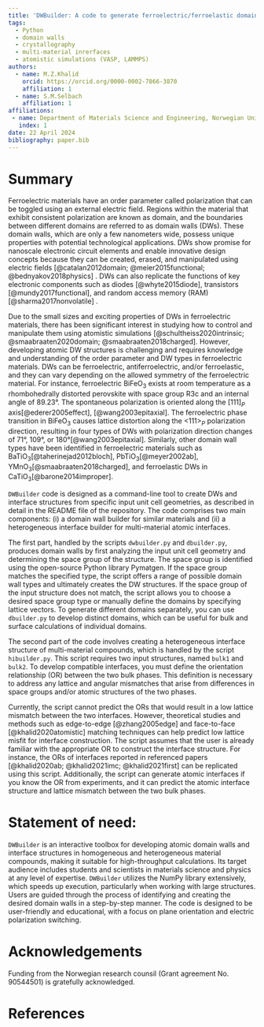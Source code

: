 ```yaml
---
title: 'DWBuilder: A code to generate ferroelectric/ferroelastic domain walls and multi-material atomic interface structures'
tags:
  - Python
  - domain walls
  - crystallography
  - multi-material inrerfaces
  - atomistic simulations (VASP, LAMMPS)
authors:
  - name: M.Z.Khalid
    orcid: https://orcid.org/0000-0002-7866-3870
    affiliation: 1
  - name: S.M.Selbach
    affiliation: 1
affiliations:
 - name: Department of Materials Science and Engineering, Norwegian University of Science and Technology, Trondheim, Norway
   index: 1
date: 22 April 2024
bibliography: paper.bib
---
```


# Summary

Ferroelectric materials have an order parameter called polarization that can be toggled using an external electric field. Regions within the material that exhibit consistent polarization are known as domain, and the boundaries between different domains are referred to as domain walls (DWs).  These domain walls, which are only a few nanometers wide, possess unique properties with potential technological applications. DWs show promise for nanoscale electronic circuit elements and enable innovative design concepts because they can be created, erased, and manipulated using electric fields [@catalan2012domain; @meier2015functional; @bednyakov2018physics] . DWs can also replicate the functions of key electronic components such as diodes [@whyte2015diode], transistors [@mundy2017functional], and random access memory (RAM) [@sharma2017nonvolatile] .

Due to the small sizes and exciting properties of DWs in ferroelectric materials, there has been significant interest in studying how to control and manipulate them using atomistic simulations [@schultheiss2020intrinsic; @smaabraaten2020domain; @smaabraaten2018charged]. However, developing atomic DW structures is challenging and requires knowledge and understanding of the order parameter and DW types in ferroelectric materials. DWs can be ferroelectric, antiferroelectric, and/or ferroelastic, and they can vary depending on the allowed symmetry of the ferroelectric material. For instance, ferroelectric BiFeO$_3$ exists at room temperature as a rhombohedrally distorted perovskite with space group R3c and an internal angle of 89.23°. The spontaneous polarization is oriented along the [111]$_P$ axis[@ederer2005effect], [@wang2003epitaxial]. The ferroelectric phase transition in BiFeO$_3$ causes lattice distortion along the <111>$_P$ polarization direction, resulting in four types of DWs with polarization direction changes of 71°, 109°, or 180°[@wang2003epitaxial]. Similarly, other domain wall types have been identified in ferroelectric materials such as BaTiO$_3$[@taherinejad2012bloch], PbTiO$_3$[@meyer2002ab], YMnO$_3$[@smaabraaten2018charged], and ferroelastic DWs in CaTiO$_3$[@barone2014improper].

``DWBuilder`` code is designed as a command-line tool to create DWs and interface structures from specific input unit cell geometries, as described in detail in the README file of the repository. The code comprises two main components: (i) a domain wall builder for similar materials and (ii) a heterogeneous interface builder for multi-material atomic interfaces.

The first part, handled by the scripts ``dwbuilder.py`` and ``dbuilder.py``,  produces domain walls by first analyzing the input unit cell geometry and determining the space group of the structure. The space group is identified using the open-source Python library Pymatgen. If the space group matches the specified type, the script offers a range of possible domain wall types and ultimately creates the DW structures. If the space group of the input structure does not match, the script allows you to choose a desired space group type or manually define the domains by specifying lattice vectors. To generate different domains separately, you can use ``dbuilder.py`` to develop distinct domains, which can be useful for bulk and surface calculations of individual domains.
  
 The second part of the code involves creating a heterogeneous interface structure of multi-material compounds, which is handled by the script ``hibuilder.py``. This script requires two input structures, named ``bulk1`` and ``bulk2``. To develop compatible interfaces, you must define the orientation relationship (OR) between the two bulk phases. This definition is necessary to address any lattice and angular mismatches that arise from differences in space groups and/or atomic structures of the two phases. 

Currently, the script cannot predict the ORs that would result in a low lattice mismatch between the two interfaces. However, theoretical studies and methods such as edge-to-edge [@zhang2005edge] and face-to-face [@khalid2020atomistic] matching techniques can help predict low lattice misfit for interface construction. The script assumes that the user is already familiar with the appropriate OR to construct the interface structure. For instance, the ORs of interfaces reported in referenced papers  [@khalid2020ab; @khalid2021imc; @khalid2021first]  can be replicated using this script. Additionally, the script can generate atomic interfaces if you know the OR from experiments, and it can predict the atomic interface structure and lattice mismatch between the two bulk phases.

 
# Statement of need:
``DWBuilder`` is an interactive toolbox for developing atomic domain walls and interface structures in homogeneous and heterogeneous material compounds, making it suitable for high-throughput calculations. Its target audience includes students and scientists in materials science and physics at any level of expertise. ``DWBuilder`` utilizes the NumPy library extensively, which speeds up execution, particularly when working with large structures. Users are guided through the process of identifying and creating the desired domain walls in a step-by-step manner. The code is designed to be user-friendly and educational, with a focus on plane orientation and electric polarization switching.


# Acknowledgements

Funding from the Norwegian research counsil  (Grant agreement No. 90544501) is gratefully acknowledged.

# References



